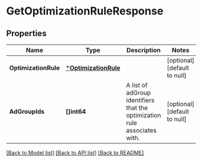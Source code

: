 # GetOptimizationRuleResponse

## Properties
Name | Type | Description | Notes
------------ | ------------- | ------------- | -------------
**OptimizationRule** | [***OptimizationRule**](OptimizationRule.md) |  | [optional] [default to null]
**AdGroupIds** | **[]int64** | A list of adGroup identifiers that the optimization rule associates with. | [optional] [default to null]

[[Back to Model list]](../README.md#documentation-for-models) [[Back to API list]](../README.md#documentation-for-api-endpoints) [[Back to README]](../README.md)

